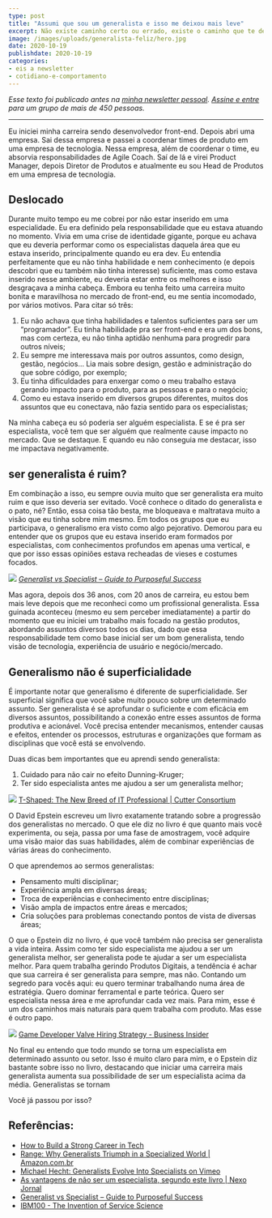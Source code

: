 ```yaml
---
type: post
title: "Assumi que sou um generalista e isso me deixou mais leve"
excerpt: Não existe caminho certo ou errado, existe o caminho que te deixa mais confortável e feliz.
image: /images/uploads/generalista-feliz/hero.jpg
date: 2020-10-19
publishdate: 2020-10-19
categories:
- eis a newsletter
- cotidiano-e-comportamento
---
```



_Esse texto foi publicado antes na [minha newsletter pessoal](https://diegoeis.substack.com/). [Assine e entre](https://diegoeis.substack.com/) para um grupo de mais de 450 pessoas._

---

Eu iniciei minha carreira sendo desenvolvedor front-end. Depois abri uma empresa. Sai dessa empresa e passei a coordenar times de produto em uma empresa de tecnologia. Nessa empresa, além de coordenar o time, eu absorvia responsabilidades de Agile Coach. Saí de lá e virei Product Manager, depois Diretor de Produtos e atualmente eu sou Head de Produtos em uma empresa de tecnologia.

## Deslocado
Durante muito tempo eu me cobrei por não estar inserido em uma especialidade.  Eu era definido pela responsabilidade que eu estava atuando no momento. Vivia em uma crise de identidade gigante, porque eu achava que eu deveria performar como os especialistas daquela área que eu estava inserido, principalmente quando eu era dev. Eu entendia perfeitamente que eu não tinha habilidade e nem conhecimento (e depois descobri que eu também não tinha interesse) suficiente, mas como estava inserido nesse ambiente, eu deveria estar entre os melhores e isso desgraçava a minha cabeça. Embora eu tenha feito uma carreira muito bonita e maravilhosa no mercado de front-end, eu me sentia incomodado, por vários motivos. Para citar só três:

1. Eu não achava que tinha habilidades e talentos suficientes para ser um “programador”. Eu tinha habilidade pra ser front-end e era um dos bons, mas com certeza, eu não tinha aptidão nenhuma para progredir para outros níveis;
2. Eu sempre me interessava mais por outros assuntos, como design, gestão, negócios… Lia mais sobre design, gestão e administração do que sobre código, por exemplo;
3. Eu tinha dificuldades para enxergar como o meu trabalho estava gerando impacto para o produto, para as pessoas e para o negócio;
4. Como eu estava inserido em diversos grupos diferentes, muitos dos assuntos que eu conectava, não fazia sentido para os especialistas;

Na minha cabeça eu só poderia ser alguém especialista. E se é pra ser especialista, você tem que ser alguém que realmente cause impacto no mercado. Que se destaque. E quando eu não conseguia me destacar, isso me impactava negativamente.

## ser generalista é ruim?
Em combinação a isso, eu sempre ouvia muito que ser generalista era muito ruim e que isso deveria ser evitado. Você conhece o ditado do generalista e o pato, né? Então, essa coisa tão besta, me bloqueava e maltratava muito a visão que eu tinha sobre mim mesmo. Em todos os grupos que eu participava, o generalismo era visto como algo pejorativo. Demorou para eu entender que os grupos que eu estava inserido eram formados por especialistas, com conhecimentos profundos em apenas uma vertical, e que por isso essas opiniões estava recheadas de vieses e costumes focados.

![](/images/uploads/generalista-feliz/Generalist_vs_Specialist_Advantages_and_Disadvantages.jpg)
*[Generalist vs Specialist – Guide to Purposeful Success](https://guidetopurposefulsuccess.com/generalist-vs-specialist/)*


Mas agora, depois dos 36 anos, com 20 anos de carreira, eu estou bem mais leve depois que me reconheci como um profissional generalista. Essa guinada aconteceu (mesmo eu sem perceber imediatamente) a partir do momento que eu iniciei um trabalho mais focado na gestão produtos, abordando assuntos diversos todos os dias, dado que essa responsabilidade tem como base inicial ser um bom generalista, tendo visão de tecnologia, experiência de usuário e negócio/mercado. 

## Generalismo não é superficialidade
É importante notar que generalismo é diferente de superficialidade. Ser superficial significa que você sabe muito pouco sobre um determinado assunto. Ser generalista é se aprofundar o suficiente e com eficácia em diversos assuntos, possibilitando a conexão entre esses assuntos de forma produtiva e acionável. Você precisa entender mecanismos, entender causas e efeitos, entender os processos, estruturas e organizações que formam as disciplinas que você está se envolvendo.

Duas dicas bem importantes que eu aprendi sendo generalista:
1. Cuidado para não cair no efeito Dunning-Kruger;
2. Ter sido especialista antes me ajudou a ser um generalista melhor;


![](/images/uploads/generalista-feliz/apmu1608fig01.png)
[T-Shaped: The New Breed of IT Professional | Cutter Consortium](https://www.cutter.com/article/t-shaped-new-breed-it-professional-492976)

O David Epstein escreveu um livro exatamente tratando sobre a progressão dos generalistas no mercado. O que ele diz no livro é que quanto mais você experimenta, ou seja, passa por uma fase de amostragem, você adquire uma visão maior das suas habilidades, além de combinar experiências de várias áreas do conhecimento. 

O que aprendemos ao sermos generalistas:

- Pensamento multi disciplinar;
- Experiência ampla em diversas áreas;
- Troca de experiências e conhecimento entre disciplinas;
- Visão ampla de impactos entre áreas e mercados;
- Cria soluções para problemas conectando pontos de vista de diversas áreas;

O que o Epstein diz no livro, é que você também não precisa ser generalista a vida inteira. Assim como ter sido especialista me ajudou a ser um generalista melhor, ser generalista pode te ajudar a ser um especialista melhor. Para quem trabalha gerindo Produtos Digitais, a tendência é achar que sua carreira é ser generalista para sempre, mas não. Contando um segredo para vocês aqui: eu quero terminar trabalhando numa área de estratégia.  Quero dominar ferramental e parte teórica. Quero ser especialista nessa área e me aprofundar cada vez mais. Para mim, esse é um dos caminhos mais naturais para quem trabalha com produto. Mas esse é outro papo.

![](/images/uploads/generalista-feliz/valve-t-shaped.png)
[Game Developer Valve Hiring Strategy - Business Insider](https://www.businessinsider.com/game-developer-valve-hiring-strategy-2014-12)

No final eu entendo que todo mundo se torna um especialista em determinado assunto ou setor. Isso é muito claro para mim, e o Epstein diz bastante sobre isso no livro, destacando que iniciar uma carreira mais generalista aumenta sua possibilidade de ser um especialista acima da média. Generalistas se tornam 

Você já passou por isso? 

## Referências:
- [How to Build a Strong Career in Tech](https://www.linkedin.com/pulse/how-build-strong-career-tech-thiago-ghisi/)
- [Range: Why Generalists Triumph in a Specialized World | Amazon.com.br](https://amzn.to/3iYMMjs)
- [Michael Hecht: Generalists Evolve Into Specialists on Vimeo](https://vimeo.com/105938243)
- [As vantagens de não ser um especialista, segundo este livro | Nexo Jornal](https://www.nexojornal.com.br/expresso/2019/06/24/As-vantagens-de-n%C3%A3o-ser-um-especialista-segundo-este-livro)
- [Generalist vs Specialist – Guide to Purposeful Success](https://guidetopurposefulsuccess.com/generalist-vs-specialist/)
- [IBM100 - The Invention of Service Science](https://www.ibm.com/ibm/history/ibm100/us/en/icons/servicescience/)

